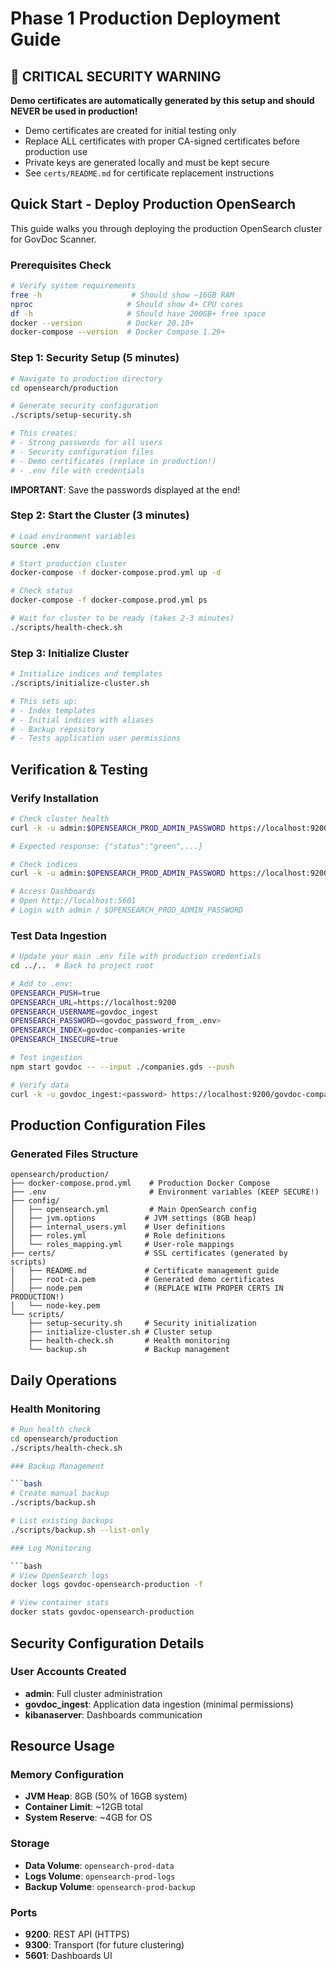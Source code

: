 # Phase 1 Production Deployment Guide

## 🚨 CRITICAL SECURITY WARNING

**Demo certificates are automatically generated by this setup and should NEVER be used in production!**

- Demo certificates are created for initial testing only
- Replace ALL certificates with proper CA-signed certificates before production use
- Private keys are generated locally and must be kept secure
- See `certs/README.md` for certificate replacement instructions

## Quick Start - Deploy Production OpenSearch

This guide walks you through deploying the production OpenSearch cluster for GovDoc Scanner.

### Prerequisites Check

```bash
# Verify system requirements
free -h                    # Should show ~16GB RAM
nproc                     # Should show 4+ CPU cores
df -h                     # Should have 200GB+ free space
docker --version          # Docker 20.10+
docker-compose --version  # Docker Compose 1.29+
```

### Step 1: Security Setup (5 minutes)

```bash
# Navigate to production directory
cd opensearch/production

# Generate security configuration
./scripts/setup-security.sh

# This creates:
# - Strong passwords for all users
# - Security configuration files
# - Demo certificates (replace in production!)
# - .env file with credentials
```

**IMPORTANT**: Save the passwords displayed at the end!

### Step 2: Start the Cluster (3 minutes)

```bash
# Load environment variables
source .env

# Start production cluster
docker-compose -f docker-compose.prod.yml up -d

# Check status
docker-compose -f docker-compose.prod.yml ps

# Wait for cluster to be ready (takes 2-3 minutes)
./scripts/health-check.sh
```

### Step 3: Initialize Cluster

```bash
# Initialize indices and templates
./scripts/initialize-cluster.sh

# This sets up:
# - Index templates
# - Initial indices with aliases
# - Backup repository
# - Tests application user permissions
```

## Verification & Testing

### Verify Installation

```bash
# Check cluster health
curl -k -u admin:$OPENSEARCH_PROD_ADMIN_PASSWORD https://localhost:9200/_cluster/health

# Expected response: {"status":"green",...}

# Check indices
curl -k -u admin:$OPENSEARCH_PROD_ADMIN_PASSWORD https://localhost:9200/_cat/indices

# Access Dashboards
# Open http://localhost:5601
# Login with admin / $OPENSEARCH_PROD_ADMIN_PASSWORD
```

### Test Data Ingestion

```bash
# Update your main .env file with production credentials
cd ../..  # Back to project root

# Add to .env:
OPENSEARCH_PUSH=true
OPENSEARCH_URL=https://localhost:9200
OPENSEARCH_USERNAME=govdoc_ingest
OPENSEARCH_PASSWORD=<govdoc_password_from_.env>
OPENSEARCH_INDEX=govdoc-companies-write
OPENSEARCH_INSECURE=true

# Test ingestion
npm start govdoc -- --input ./companies.gds --push

# Verify data
curl -k -u govdoc_ingest:<password> https://localhost:9200/govdoc-companies/_count
```

## Production Configuration Files

### Generated Files Structure

```
opensearch/production/
├── docker-compose.prod.yml    # Production Docker Compose
├── .env                       # Environment variables (KEEP SECURE!)
├── config/
│   ├── opensearch.yml         # Main OpenSearch config
│   ├── jvm.options           # JVM settings (8GB heap)
│   ├── internal_users.yml    # User definitions
│   ├── roles.yml             # Role definitions
│   └── roles_mapping.yml     # User-role mappings
├── certs/                    # SSL certificates (generated by scripts)
│   ├── README.md             # Certificate management guide
│   ├── root-ca.pem           # Generated demo certificates
│   ├── node.pem              # (REPLACE WITH PROPER CERTS IN PRODUCTION!)
│   └── node-key.pem
└── scripts/
    ├── setup-security.sh     # Security initialization
    ├── initialize-cluster.sh # Cluster setup
    ├── health-check.sh       # Health monitoring
    └── backup.sh             # Backup management
```

## Daily Operations

### Health Monitoring

````bash
# Run health check
cd opensearch/production
./scripts/health-check.sh

### Backup Management

```bash
# Create manual backup
./scripts/backup.sh

# List existing backups
./scripts/backup.sh --list-only

### Log Monitoring

```bash
# View OpenSearch logs
docker logs govdoc-opensearch-production -f

# View container stats
docker stats govdoc-opensearch-production
````

## Security Configuration Details

### User Accounts Created

- **admin**: Full cluster administration
- **govdoc_ingest**: Application data ingestion (minimal permissions)
- **kibanaserver**: Dashboards communication

## Resource Usage

### Memory Configuration

- **JVM Heap**: 8GB (50% of 16GB system)
- **Container Limit**: ~12GB total
- **System Reserve**: ~4GB for OS

### Storage

- **Data Volume**: `opensearch-prod-data`
- **Logs Volume**: `opensearch-prod-logs`
- **Backup Volume**: `opensearch-prod-backup`

### Ports

- **9200**: REST API (HTTPS)
- **9300**: Transport (for future clustering)
- **5601**: Dashboards UI
